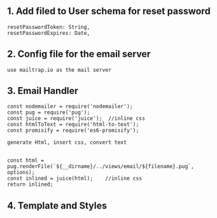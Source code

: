 ## 1. Add filed to User schema for reset password
    resetPasswordToken: String,
    resetPasswordExpires: Date,

## 2. Config file for the email server
    use mailtrap.io as the mail server

## 3. Email Handler
    const nodemailer = require('nodemailer');
    const pug = require('pug');
    const juice = require('juice');  //inline css
    const htmlToText = require('html-to-text');
    const promisify = require('es6-promisify');

    generate Html, insert css, convert text

    
    const html = pug.renderFile(`${__dirname}/../views/email/${filename}.pug`, options);
    const inlined = juice(html);    //inline css
    return inlined;

## 4. Template and Styles
